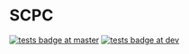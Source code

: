 # SCPC

[![tests badge at master](https://github.com/InternetGuru/ca/workflows/tests/badge.svg?branch=master)](https://github.com/martapavelka/scpc/actions?query=branch%3Amain)
[![tests badge at dev](https://github.com/InternetGuru/ca/workflows/tests/badge.svg?branch=dev)](https://github.com/martapavelka/scpc/actions?query=branch%3Adev)

